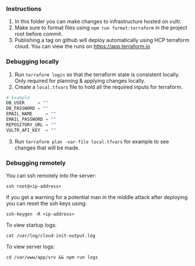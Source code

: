 ### Instructions

1. In this folder you can make changes to infrastructure hosted on vultr.
2. Make sure to format files using `npm run format:terraform` in the project root before commit.
3. Publishing a tag on github will deploy automatically using HCP terraform cloud. You can view the runs on https://app.terraform.io

### Debugging locally

1. Run `terraform login` so that the terraform state is consistent locally. Only required for planning & applying changes locally.
2. Create a `local.tfvars` file to hold all the required inputs for terraform.
```python
# Example
DB_USER     = ""
DB_PASSWORD = ""
EMAIL_NAME     = ""
EMAIL_PASSWORD = ""
REPOSITORY_URL = ""
VULTR_API_KEY  = ""
```
3. Run `terraform plan -var-file local.tfvars` for example to see changes that will be made.

### Debugging remotely

You can ssh remotely into the server:

`ssh root@<ip-address>`

If you get a warning for a potential man in the middle attack after deploying you can reset the ssh keys using:

`ssh-keygen -R <ip-address>`

To view startup logs:

`cat /var/log/cloud-init-output.log`

To view server logs:

`cd /var/www/app/srv && npm run logs`
